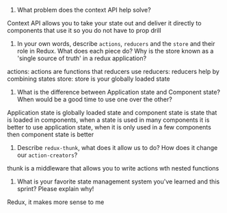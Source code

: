 1. What problem does the context API help solve?

Context API allows you to take your state out and deliver it directly to components that use it so you do not have to prop drill

1. In your own words, describe `actions`, `reducers` and the `store` and their role in Redux. What does each piece do? Why is the store known as a 'single source of truth' in a redux application?

actions: actions are functions that reducers use
reducers: reducers help by combining states
store: store is your globally loaded state

1. What is the difference between Application state and Component state? When would be a good time to use one over the other?

Application state is globally loaded state and component state is state that is loaded in components, when a state is used in many components it is better to use application state, when it is only used in a few components then component state is better

1. Describe `redux-thunk`, what does it allow us to do? How does it change our `action-creators`?

thunk is a middleware that allows you to write actions wth nested functions

1. What is your favorite state management system you've learned and this sprint? Please explain why!

Redux, it makes more sense to me
